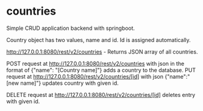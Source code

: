 # countries
Simple CRUD application backend with springboot.

Country object has two values, name and id. Id is assigned automatically.

http://127.0.0.1:8080/rest/v2/countries - Returns JSON array of all countries. 

POST request at http://127.0.0.1:8080/rest/v2/countries with json in the format of {"name": "[Country name]"} adds a country to the database.
PUT  request at http://127.0.0.1:8080/rest/v2/countries/[id] with json {"name":"[new name]"} updates country with given id.

DELETE request at http://127.0.0.1:8080/rest/v2/countries/[id] deletes entry with given id.


